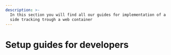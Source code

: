 ```yaml
---
description: >-
  In this section you will find all our guides for implementation of a browser
  side tracking trough a web container
---
```


# Setup guides for developers

